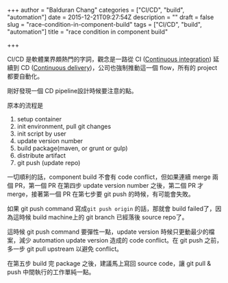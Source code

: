 +++
author = "Balduran Chang"
categories = ["CI/CD", "build", "automation"]
date = 2015-12-21T09:27:54Z
description = ""
draft = false
slug = "race-condition-in-component-build"
tags = ["CI/CD", "build", "automation"]
title = "race condition in component build"

+++


CI/CD 是軟體業界頗熱門的字詞，觀念是一路從 CI ([Continuous integration](https://en.wikipedia.org/wiki/Continuous_integration)) 延續到 CD ([Continuous delivery](https://en.wikipedia.org/wiki/Continuous_delivery))，公司也強制推動這一個 flow，所有的 project 都要自動化。

剛好發現一個 CD pipeline設計時候要注意的點。

原本的流程是

1. setup container
2. init environment, pull git changes
3. init script by user
4. update version number
5. build package(maven, or grunt or gulp)
6. distribute artifact
7. git push (update repo)

一切順利的話，component build 不會有 code conflict，但如果連續 merge 兩個 PR，第一個 PR 在第四步 update version number 之後，第二個 PR 才 merge，接著第一個 PR 在第七步要 git push 的時候，有可能會失敗。

如果 git push command 寫成`git push origin` 的話，那就會 build failed了，因為這時候 build machine上的 git branch 已經落後 source repo了。

這時候 git push command 要彈性一點，update version 時候只更動最少的檔案，減少 automation update version 造成的 code conflict。在 git push 之前，多一步 git pull upstream 以避免 conflict。

在第五步 build 完 package 之後，建議馬上寫回 source code，讓 git pull & push 中間執行的工作單純一點。


